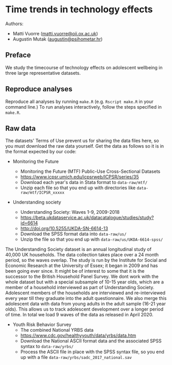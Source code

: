# Time trends in technology effects

Authors:

- Matti Vuorre (matti.vuorre@oii.ox.ac.uk)
- Augustin Mutak (augustin@psihometar.hr)

## Preface

We study the timecourse of technology effects on adolescent wellbeing in three large representative datasets.

## Reproduce analyses

Reproduce all analyses by running `make.R` (e.g. `Rscript make.R` in your command line.) To run analyses interactively, follow the steps specified in `make.R`.

## Raw data

The datasets' Terms of Use prevent us for sharing the data files here, so you must download the raw data yourself. Get the data as follows so it is in the format expected by our code: 

- Monitoring the Future
	- Monitoring the Future (MTF) Public-Use Cross-Sectional Datasets
	- https://www.icpsr.umich.edu/icpsrweb/ICPSR/series/35
	- Download each year's data in Stata format to `data-raw/mtf/`
	- Unzip each file so that you end up with directories like `data-raw/mtf/ICPSR_xxxxx`
	
- Understanding society
	- Understanding Society: Waves 1-9, 2009-2018
	- https://beta.ukdataservice.ac.uk/datacatalogue/studies/study?id=6614
	- http://doi.org/10.5255/UKDA-SN-6614-13
	- Download the SPSS format data into `data-raw/us/`
	- Unzip the file so that you end up with `data-raw/us/UKDA-6614-spss/`
	
The Understanding Society dataset is an annual longitudinal study of 40,000 UK households. The data collection takes place over a 24 month period, so the waves overlap. The study is run by the Institute for Social and Economic Research at the University of Essex; it began in 2009 and has been going ever since. It might be of interest to some that it is the successor to the British Household Panel Survey. We dont work with the whole dataset but with a special subsample of 10-15 year olds, which are a member of a household interviewed as part of Understanding Society. Adolescent members of the households are interviewed and re-interviewed every year till they graduate into the adult questionnaire. We also merge this adolescent data with data from young adults in the adult sample (16-21 year olds). This allows us to track adolescent development over a longer period of time. In total we load 9 waves of the data as released in April 2020.
	
- Youth Risk Behavior Survey
	- The combined National YRBS data 
	- https://www.cdc.gov/healthyyouth/data/yrbs/data.htm
	- Download the National ASCII format data and the associated SPSS syntax to `data-raw/yrbs/`
	- Process the ASCII file in place with the SPSS syntax file, so you end up with a file `data-raw/yrbs/sadc_2017_national.sav`
